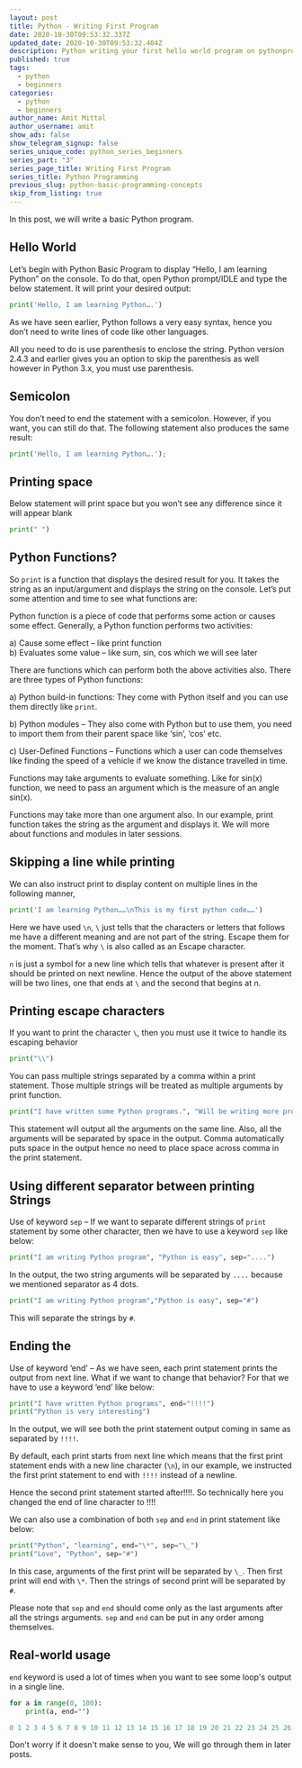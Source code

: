 ```yaml
---
layout: post
title: Python - Writing First Program
date: 2020-10-30T09:53:32.337Z
updated_date: 2020-10-30T09:53:32.404Z
description: Python writing your first hello world program on pythonprogramming.org
published: true
tags:
  - python
  - beginners
categories:
  - python
  - beginners
author_name: Amit Mittal
author_username: amit
show_ads: false
show_telegram_signup: false
series_unique_code: python_series_beginners
series_part: "3"
series_page_title: Writing First Program
series_title: Python Programming
previous_slug: python-basic-programming-concepts
skip_from_listing: true
---
```

In this post, we will write a basic Python program.

## Hello World

Let’s begin with Python Basic Program to display “Hello, I am learning Python” on the console. To do that, open Python prompt/IDLE and type the below statement. It will print your desired output:

```python
print('Hello, I am learning Python….')
```

As we have seen earlier, Python follows a very easy syntax, hence you don’t need to write lines of code like other languages.

All you need to do is use parenthesis to enclose the string. Python version 2.4.3 and earlier gives you an option to skip the parenthesis as well however in Python 3.x, you must use parenthesis.

## Semicolon

You don’t need to end the statement with a semicolon. However, if you want, you can still do that. The following statement also produces the same result:

```python
print('Hello, I am learning Python….');
```

## Printing space

Below statement will print space but you won’t see any difference since it will appear blank

```python
print(" ")
```
## Python Functions?

So `print` is a function that displays the desired result for you. It takes the string as an input/argument and displays the string on the console. Let’s put some attention and time to see what functions are:

Python function is a piece of code that performs some action or causes some effect. Generally, a Python function performs two activities:

a) Cause some effect – like print function  
b) Evaluates some value – like sum, sin, cos which we will see later

There are functions which can perform both the above activities also. There are three types of Python functions:

a) Python build-in functions: They come with Python itself and you can use them directly like `print`.  

b) Python modules – They also come with Python but to use them, you need to import them from their parent space like ‘sin’, ‘cos’ etc.  

c) User-Defined Functions – Functions which a user can code themselves like finding the speed of a vehicle if we know the distance travelled in time.

Functions may take arguments to evaluate something. Like for sin(x) function, we need to pass an argument which is the measure of an angle sin(x).

Functions may take more than one argument also. In our example, print function takes the string as the argument and displays it. We will more about functions and modules in later sessions.

## Skipping a line while printing

We can also instruct print to display content on multiple lines in the following manner,

```python
print('I am learning Python……\nThis is my first python code……')
```

Here we have used `\n`, `\` just tells that the characters or letters that follows me have a different meaning and are not part of the string. Escape them for the moment. That’s why `\` is also called as an Escape character.

`n` is just a symbol for a new line which tells that whatever is present after it should be printed on next newline. Hence the output of the above statement will be two lines, one that ends at `\` and the second that begins at n.

## Printing escape characters

If you want to print the character `\`, then you must use it twice to handle its escaping behavior

```python
print("\\")
```

You can pass multiple strings separated by a comma within a print statement. Those multiple strings will be treated as multiple arguments by print function.

```python
print("I have written some Python programs.", "Will be writing more programs")
```

This statement will output all the arguments on the same line. Also, all the arguments will be separated by space in the output. Comma automatically puts space in the output hence no need to place space across comma in the print statement.

## Using different separator between printing Strings

Use of keyword `sep` – If we want to separate different strings of `print` statement by some other character, then we have to use a keyword `sep` like below:

```python
print("I am writing Python program", "Python is easy", sep="....")
```

In the output, the two string arguments will be separated by `....` because we mentioned separator as 4 dots.

```python
print("I am writing Python program","Python is easy", sep="#")
```

This will separate the strings by `#`.

## Ending the 

Use of keyword ‘end’ – As we have seen, each print statement prints the output from next line. What if we want to change that behavior? For that we have to use a keyword ‘end’ like below:

```python
print("I have written Python programs", end="!!!!")  
print("Python is very interesting")
```

In the output, we will see both the print statement output coming in same as separated by `!!!!`.
 
By default, each print starts from next line which means that the first print statement ends with a new line character (`\n`), in our example, we instructed the first print statement to end with `!!!!` instead of a newline.

Hence the second print statement started after!!!!. So technically here you changed the end of line character to !!!!

We can also use a combination of both `sep` and `end` in print statement like below:

```python
print("Python", "learning", end="\*", sep="\_")  
print("Love", "Python", sep="#")
```

In this case, arguments of the first print will be separated by `\_`. Then first print will end with `\*`. Then the strings of second print will be separated by `#`.  

Please note that `sep` and `end` should come only as the last arguments after all the strings arguments. `sep` and `end` can be put in any order among themselves.

## Real-world usage

`end` keyword is used a lot of times when you want to see some loop's output in a single line.

```python
for a in range(0, 100):
    print(a, end="")
```

```python
0 1 2 3 4 5 6 7 8 9 10 11 12 13 14 15 16 17 18 19 20 21 22 23 24 25 26 27 28 29 30 31 32 33 34 35 36 37 38 39 40 41 42 43 44 45 46 47 48 49 50 51 52 53 54 55 56 57 58 59 60 61 62 63 64 65 66 67 68 69 70 71 72 73 74 75 76 77 78 79 80 81 82 83 84 85 86 87 88 89 90 91 92 93 94 95 96 97 98 99
```

Don't worry if it doesn't make sense to you, We will go through them in later posts.